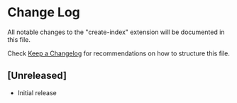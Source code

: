 # Change Log

All notable changes to the "create-index" extension will be documented in this file.

Check [Keep a Changelog](http://keepachangelog.com/) for recommendations on how to structure this file.

## [Unreleased]

- Initial release

